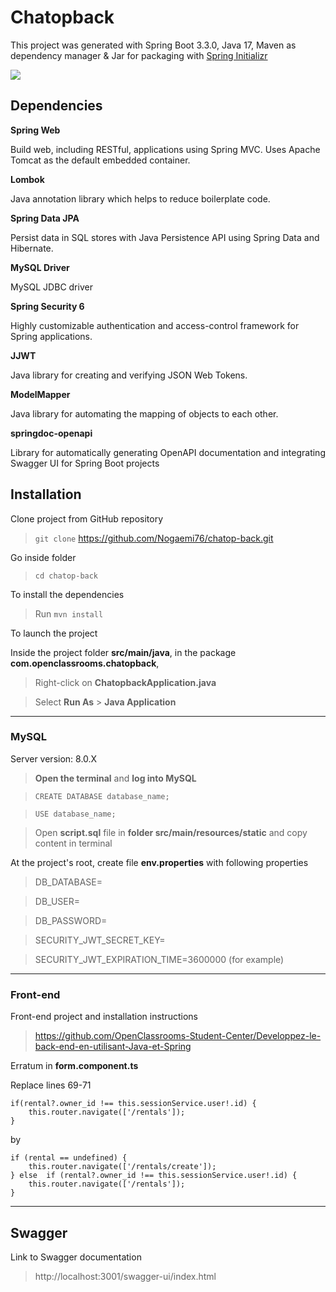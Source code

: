 
# Chatopback

This project was generated with Spring Boot 3.3.0, 
Java 17, Maven as dependency manager & Jar for packaging
with [Spring Initializr](https://github.com/spring-io/initializr/)

<img src="https://img.shields.io/badge/Language-Java-orange.svg">

## Dependencies

**Spring Web**

Build web, including RESTful, applications using Spring MVC. Uses Apache Tomcat as the default embedded container.

**Lombok**

Java annotation library which helps to reduce boilerplate code.

**Spring Data JPA**

Persist data in SQL stores with Java Persistence API using Spring Data and Hibernate.

**MySQL Driver**

MySQL JDBC driver

**Spring Security 6**

Highly customizable authentication and access-control framework for Spring applications.

**JJWT**

Java library for creating and verifying JSON Web Tokens.

**ModelMapper** 

Java library for automating the mapping of objects to each other.

**springdoc-openapi** 

Library for automatically generating OpenAPI documentation and integrating Swagger UI for Spring Boot projects

## Installation

Clone project from GitHub repository
> `git clone` https://github.com/Nogaemi76/chatop-back.git

Go inside folder
> `cd chatop-back`

 To install the dependencies
> Run `mvn install`

To launch the project

Inside the project folder **src/main/java**, 
in the package **com.openclassrooms.chatopback**,
> Right-click on **ChatopbackApplication.java**
 
> Select **Run As** > **Java Application**

---
### MySQL
Server version: 8.0.X
>**Open the terminal** and **log into MySQL**

> ```CREATE DATABASE database_name;```

> ```USE database_name;```

> Open **script.sql** file in **folder src/main/resources/static**
> and copy content in terminal

At the project's root,
create file **env.properties** with following properties
>DB_DATABASE=

>DB_USER=

>DB_PASSWORD=

>SECURITY_JWT_SECRET_KEY=

>SECURITY_JWT_EXPIRATION_TIME=3600000 (for example)

---
### Front-end
Front-end project and installation instructions
>  https://github.com/OpenClassrooms-Student-Center/Developpez-le-back-end-en-utilisant-Java-et-Spring

Erratum in **form.component.ts**

Replace lines 69-71 
```
if(rental?.owner_id !== this.sessionService.user!.id) {
	this.router.navigate(['/rentals']);
}
```
by 
```
if (rental == undefined) {
	this.router.navigate(['/rentals/create']);
} else  if (rental?.owner_id !== this.sessionService.user!.id) {
	this.router.navigate(['/rentals']);
}
```

---
## Swagger
Link to Swagger documentation
>  http://localhost:3001/swagger-ui/index.html
